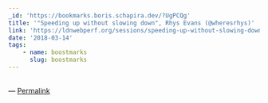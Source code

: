 ```yaml
---
_id: 'https://bookmarks.boris.schapira.dev/?UgPCQg'
title: '"Speeding up without slowing down", Rhys Evans (@wheresrhys)'
link: 'https://ldnwebperf.org/sessions/speeding-up-without-slowing-down/'
date: '2018-03-14'
tags:
    - name: boostmarks
      slug: boostmarks
---
```


<br>&#8212;
<a href="https://bookmarks.boris.schapira.dev/?UgPCQg" title="Permalink">Permalink</a>
